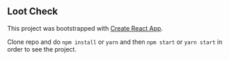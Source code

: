 ## Loot Check

This project was bootstrapped with [Create React App](https://github.com/facebookincubator/create-react-app).

Clone repo and do `npm install` or `yarn` and then `npm start` or `yarn start` in order to see the project.

